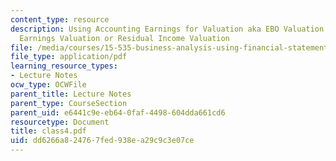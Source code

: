 ```yaml
---
content_type: resource
description: Using Accounting Earnings for Valuation aka EBO Valuation or Abnormal
  Earnings Valuation or Residual Income Valuation
file: /media/courses/15-535-business-analysis-using-financial-statements-spring-2003/dd6266a824767fed938ea29c9c3e07ce_class4.pdf
file_type: application/pdf
learning_resource_types:
- Lecture Notes
ocw_type: OCWFile
parent_title: Lecture Notes
parent_type: CourseSection
parent_uid: e6441c9e-eb64-0faf-4498-604dda661cd6
resourcetype: Document
title: class4.pdf
uid: dd6266a8-2476-7fed-938e-a29c9c3e07ce
---
```

